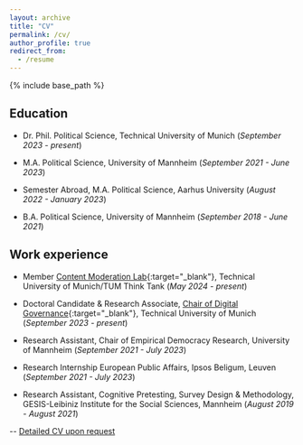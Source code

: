 ```yaml
---
layout: archive
title: "CV"
permalink: /cv/
author_profile: true
redirect_from:
  - /resume
---
```


{% include base_path %}

## Education


* Dr. Phil. Political Science, Technical University of Munich (*September 2023 - present*)
  
* M.A. Political Science, University of Mannheim (*September 2021 - June 2023*)
  
* Semester Abroad, M.A. Political Science, Aarhus University (*August 2022 - January 2023*)
  
* B.A. Political Science, University of Mannheim (*September 2018 - June 2021*)


## Work experience


* Member [Content Moderation Lab](https://tumthinktank.de/project/content-moderation-lab/){:target="_blank"}, Technical University of Munich/TUM Think Tank (*May 2024 - present*)

* Doctoral Candidate & Research Associate, [Chair of Digital Governance](https://www.hfp.tum.de/en/digitalgovernance/home/){:target="_blank"}, Technical University of Munich (*September 2023 - present*)
  
* Research Assistant, Chair of Empirical Democracy Research, University of Mannheim (*September 2021 - July 2023*)

* Research Internship European Public Affairs, Ipsos Beligum, Leuven (*September 2021 - July 2023*)

* Research Assistant, Cognitive Pretesting, Survey Design & Methodology, GESIS-Leibiniz Institute for the Social Sciences, Mannheim (*August 2019 - August 2021*)


  
-- [Detailed CV upon request](mailto:friederike.quint@tum.de)
